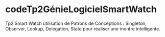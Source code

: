 # codeTp2GénieLogicielSmartWatch
Tp2 Smart Watch utilisation de Patrons de Conceptions : Singleton, Observer, Lookup, Delegation, State pour réaliser une montre intelligente.
